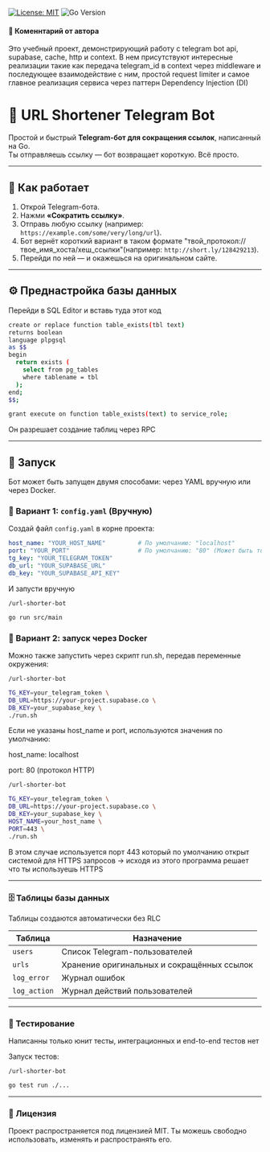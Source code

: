 [![License: MIT](https://img.shields.io/badge/License-MIT-yellow.svg)](./LICENSE)
![Go Version](https://img.shields.io/badge/Language-Go-blue)

#### 📝 Коменнтарий от автора

Это учебный проект, демонстрирующий работу с telegram bot api, supabase, cache, http и context.
В нем присутствуют интересные реализации такие как передача telegram_id в context через middleware и последующее взаимодействие с ним,
простой request limiter и самое главное реализация сервиса через паттерн Dependency Injection (DI)

# 🔗 URL Shortener Telegram Bot

Простой и быстрый **Telegram-бот для сокращения ссылок**, написанный на Go.  
Ты отправляешь ссылку — бот возвращает короткую. Всё просто.

---

## 📲 Как работает

1. Открой Telegram-бота.
2. Нажми **«Сократить ссылку»**.
3. Отправь любую ссылку (например: `https://example.com/some/very/long/url`).
4. Бот вернёт короткий вариант в таком формате "твой_протокол://твое_имя_хоста/хеш_ссылки"(например: `http://short.ly/128429213`).
5. Перейди по ней — и окажешься на оригинальном сайте.

---

## ⚙️ Преднастройка базы данных

Перейди в SQL Editor и вставь туда этот код

```bash
create or replace function table_exists(tbl text)
returns boolean
language plpgsql
as $$
begin
  return exists (
    select from pg_tables
    where tablename = tbl
  );
end;
$$;

grant execute on function table_exists(text) to service_role;
```

Он разрешает создание таблиц через RPC

---

## 🚀 Запуск

Бот может быть запущен двумя способами: через YAML вручную или через Docker.

### 🔧 Вариант 1: `config.yaml` (Вручную)

Создай файл `config.yaml` в корне проекта:

```yaml
host_name: "YOUR_HOST_NAME"         # По умолчанию: "localhost"
port: "YOUR_PORT"                   # По умолчанию: "80" (Может быть только одно из двух: "80" для HTTP или "443" для HTTPS)
tg_key: "YOUR_TELEGRAM_TOKEN"
db_url: "YOUR_SUPABASE_URL"
db_key: "YOUR_SUPABASE_API_KEY"
```
И запусти вручную

`/url-shorter-bot`
```bash
go run src/main
```

### 🐳 Вариант 2: запуск через Docker

Можно также запустить через скрипт run.sh, передав переменные окружения:

`/url-shorter-bot`
```bash
TG_KEY=your_telegram_token \
DB_URL=https://your-project.supabase.co \
DB_KEY=your_supabase_key \
./run.sh
```
Если не указаны host_name и port, используются значения по умолчанию:

host_name: localhost

port: 80 (протокол HTTP)

`/url-shorter-bot`
```bash
TG_KEY=your_telegram_token \
DB_URL=https://your-project.supabase.co \
DB_KEY=your_supabase_key \
HOST_NAME=your_host_name \
PORT=443 \
./run.sh
```

В этом случае используется порт 443 который по умолчанию открыт системой для HTTPS запросов -> исходя из этого программа решает что ты используешь HTTPS

---

### 🗄️ Таблицы базы данных

Таблицы создаются автоматически без RLC

| Таблица      | Назначение                                 |
| ------------ | ------------------------------------------ |
| `users`      | Список Telegram-пользователей              |
| `urls`       | Хранение оригинальных и сокращённых ссылок |
| `log_error`  | Журнал ошибок                              |
| `log_action` | Журнал действий пользователей              |

---

### 🧪 Тестирование

Написанны только юнит тесты, интеграционных и end-to-end тестов нет

Запуск тестов:

`/url-shorter-bot`
```bash
go test run ./...
```

---

### 📝 Лицензия

Проект распространяется под лицензией MIT. Ты можешь свободно использовать, изменять и распространять его.
